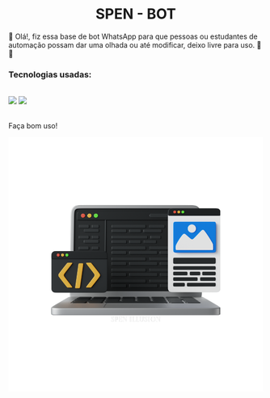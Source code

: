 <h1 align='center'><b>SPEN - BOT</b></h1>
<p>👋 Olá!, fiz essa base de bot WhatsApp para que pessoas ou estudantes de automação possam dar uma olhada ou até modificar, deixo livre para uso. 🤜🤛</p>

### Tecnologias usadas:

<div><br/>
<img margin="5px" src="https://img.shields.io/badge/Node.js-43853D?style=for-the-badge&logo=node.js&logoColor=white">
<img margin="5px" src="https://img.shields.io/badge/JavaScript-F7DF1E?style=for-the-badge&logo=javascript&logoColor=black">
</div>
<br>
<p>Faça bom uso! </p>
<img src="./thebums.svg">
